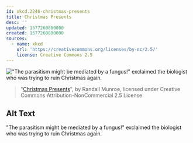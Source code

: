 ```yaml
---
id: xkcd.2246-christmas-presents
title: Christmas Presents
desc: ''
updated: 1577260800000
created: 1577260800000
sources:
  - name: xkcd
    url: 'https://creativecommons.org/licenses/by-nc/2.5/'
    license: Creative Commons 2.5
---
```

!["The parasitism might be mediated by a fungus!" exclaimed the biologist who was trying to ruin Christmas again.](https://imgs.xkcd.com/comics/christmas_presents.png)
> "[Christmas Presents](https://xkcd.com/2246/)", by Randall Munroe, licensed under Creative Commons Attribution-NonCommercial 2.5 License

## Alt Text
"The parasitism might be mediated by a fungus!" exclaimed the biologist who was trying to ruin Christmas again.
